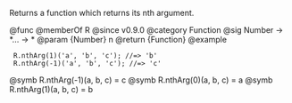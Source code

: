 Returns a function which returns its nth argument.

@func
@memberOf R
@since v0.9.0
@category Function
@sig Number -> *... -> *
@param {Number} n
@return {Function}
@example

     R.nthArg(1)('a', 'b', 'c'); //=> 'b'
     R.nthArg(-1)('a', 'b', 'c'); //=> 'c'
@symb R.nthArg(-1)(a, b, c) = c
@symb R.nthArg(0)(a, b, c) = a
@symb R.nthArg(1)(a, b, c) = b
